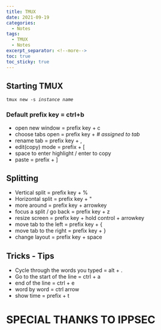 ```yaml
---
title: TMUX
date: 2021-09-19
categories:
  - Notes
tags:
  - TMUX
  - Notes
excerpt_separator: <!--more-->
toc: true
toc_sticky: true
---
```


<h2 id="starting-tmux">Starting TMUX</h2>

<code>tmux new -s <i>instance name</i></code>

<h3>Default prefix key = ctrl+b</h3>
<ul>
<li>open new window = prefix key + c</li>
<li>choose tabs open = prefix key + <i># assigned to tab</i></li>
<li>rename tab = prefix key + ,</li>
<li>edit(copy) mode = prefix + [</li>
<li>space to enter highlight / enter to copy</li>
<li>paste = prefix + ]</li>
</ul>

<h2 id="splitting">Splitting</h2>
<ul>
<li>Vertical split = prefix key + %</li>
<li>Horizontal split = prefix key + "</li>
<li>more around =  prefix key + arrowkey</li>
<li>focus a split / go back = prefix key + z</li>
<li>resize screen = prefix key + hold control + arrowkey</li>
<li>move tab to the left = prefix key + {</li>
<li>move tab to the right = prefix key + }</li>
<li>change layout = prefix key + space</li>

</ul>

<h2 id="tricks">Tricks - Tips</h2>
<ul>
<li>Cycle through the words you typed = alt + .</li>
<li>Go to the start of the line =  ctrl + a</li>
<li>end of the line = ctrl + e</li>
<li>word by word = ctrl arrow</li>
<li>show time = prefix + t</li>

</ul>

<h1>SPECIAL THANKS TO IPPSEC</h1>
